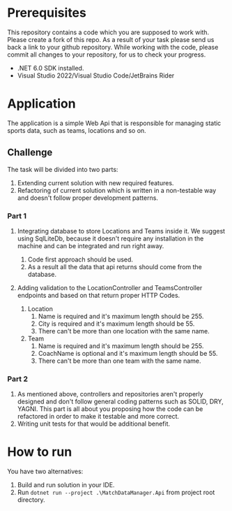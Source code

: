 # Prerequisites
This repository contains a code which you are supposed to work with. Please create a fork of this repo. As a result of your task please send us back a link to your github repository. While working with the code, please commit all changes to your repository, for us to check your progress.

- .NET 6.0 SDK installed.
- Visual Studio 2022/Visual Studio Code/JetBrains Rider

# Application
The application is a simple Web Api that is responsible for managing static sports data, such as teams, locations and so on.

## Challenge
The task will be divided into two parts:
1. Extending current solution with new required features.
2. Refactoring of current solution which is written in a non-testable way and doesn't follow proper development patterns.

### Part 1
1. Integrating database to store Locations and Teams inside it. We suggest using SqlLiteDb, because it doesn't require any installation in the machine and can be integrated and run right away.
    1. Code first approach should be used.
    2. As a result all the data that api returns should come from the database.


2. Adding validation to the LocationController and TeamsController endpoints and based on that return proper HTTP Codes.
    1. Location
         1. Name is required and it's maximum length should be 255.
         2. City is required and it's maximum length should be 55. 
         3. There can't be more than one location with the same name.
    2. Team
         1. Name is required and it's maximum length should be 255.
         2. CoachName is optional and it's maximum length should be 55.
         3. There can't be more than one team with the same name.
### Part 2
1. As mentioned above, controllers and repositories aren't properly designed and don't follow general coding patterns such as SOLID, DRY, YAGNI. This part is all about you proposing how the code can be refactored in order to make it testable and more correct.
2. Writing unit tests for that would be additional benefit.

# How to run 
You have two alternatives:
1. Build and run solution in your IDE.
2. Run `dotnet run --project .\MatchDataManager.Api` from project root directory.